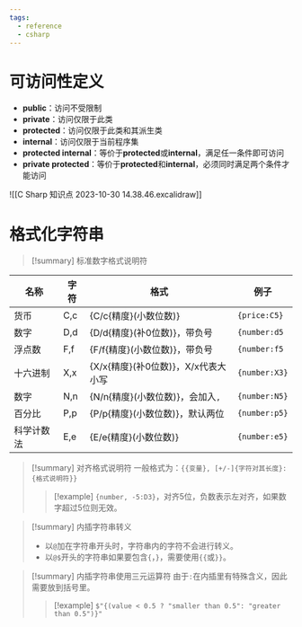 ```yaml
---
tags:
  - reference
  - csharp
---
```

# 可访问性定义

- **public**：访问不受限制
- **private**：访问仅限于此类
- **protected**：访问仅限于此类和其派生类
- **internal**：访问仅限于当前程序集
- **protected internal**：等价于**protected**或**internal**，满足任一条件即可访问
- **private protected**：等价于**protected**和**internal**，必须同时满足两个条件才能访问

![[C Sharp 知识点 2023-10-30 14.38.46.excalidraw]]

# 格式化字符串

> [!summary] 标准数字格式说明符

| 名称       | 字符 | 格式                                | 例子          |
| ---------- | ---- | ----------------------------------- | ------------- |
| 货币       | C,c  | {C/c{精度}(小数位数)}               | `{price:C5}`  |
| 数字       | D,d  | {D/d{精度}(补0位数)}，带负号        | `{number:d5`  |
| 浮点数     | F,f  | {F/f{精度}(小数位数)}，带负号       | `{number:f5`  |
| 十六进制   | X,x  | {X/x{精度}(补0位数)}，X/x代表大小写 | `{number:X3}` |
| 数字       | N,n  | {N/n{精度}(小数位数)}，会加入`,`    | `{number:N5}` |
| 百分比     | P,p  | {P/p{精度}(小数位数)}，默认两位     | `{number:p5}` |
| 科学计数法 | E,e  | {E/e{精度}(小数位数)}               | `{number:e5}`              |

> [!summary] 对齐格式说明符
> 一般格式为：`{{变量}, [+/-]{字符对其长度}: {格式说明符}}`
> > [!example]
> > `{number, -5:D3}`，对齐5位，负数表示左对齐，如果数字超过5位则无效。

> [!summary] 内插字符串转义
> - 以`@`加在字符串开头时，字符串内的字符不会进行转义。
> - 以`@$`开头的字符串如果要包含`{`，`}`，需要使用`{{`或`}}`。

> [!summary] 内插字符串使用三元运算符
> 由于`:`在内插里有特殊含义，因此需要放到括号里。
> > [!example]
> > `$"{(value < 0.5 ? "smaller than 0.5": "greater than 0.5")}"`
